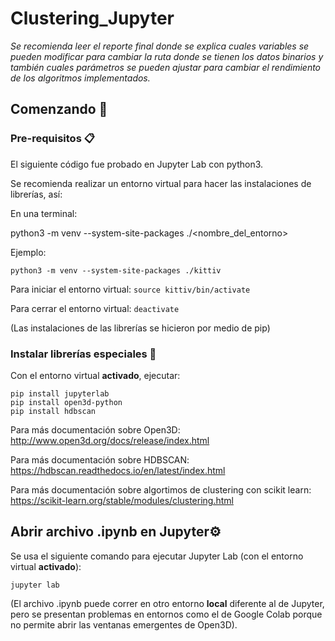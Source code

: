 # Clustering_Jupyter

_Se recomienda leer el reporte final donde se explica cuales variables se pueden modificar para cambiar la ruta donde se tienen los datos binarios y también cuales parámetros se pueden ajustar para cambiar el rendimiento de los algoritmos implementados._
## Comenzando 🚀

### Pre-requisitos 📋
  El siguiente código fue probado en Jupyter Lab con python3.
  
  Se recomienda realizar un entorno virtual para hacer las instalaciones de librerías, así:
  
  En una terminal:
  
  python3 -m venv --system-site-packages ./<nombre_del_entorno>
 
  
  Ejemplo:
```
python3 -m venv --system-site-packages ./kittiv
 ```  
   
   Para iniciar el entorno virtual:
          ```
         source kittiv/bin/activate
        ```
   
   Para cerrar el entorno virtual:
    ```
         deactivate
        ```
        
  (Las instalaciones de las librerías se hicieron por medio de pip)
 
### Instalar librerías especiales 🔧

Con el entorno virtual **activado**, ejecutar:
```
pip install jupyterlab
pip install open3d-python
pip install hdbscan
```

Para más documentación sobre Open3D: http://www.open3d.org/docs/release/index.html

Para más documentación sobre HDBSCAN: https://hdbscan.readthedocs.io/en/latest/index.html

Para más documentación sobre algortimos de clustering con scikit learn: https://scikit-learn.org/stable/modules/clustering.html

## Abrir archivo .ipynb en Jupyter⚙️

Se usa el siguiente comando para ejecutar Jupyter Lab (con el entorno virtual **activado**):
```
jupyter lab
```

(El archivo .ipynb puede correr en otro entorno **local** diferente al de Jupyter, pero se presentan problemas en entornos como el de Google Colab porque no permite abrir las ventanas emergentes de Open3D).

